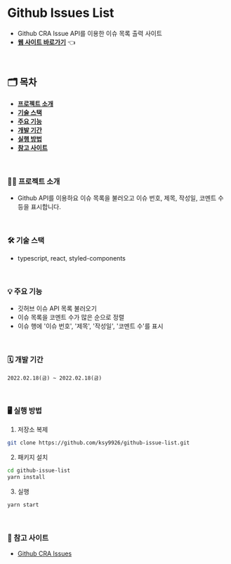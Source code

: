 # Github Issues List

- Github CRA Issue API를 이용한 이슈 목록 출력 사이트
- [**웹 사이트 바로가기**](https://ksy9926.github.io/github-issue-list/) 👈

<br />

## 🗂 목차

- [**프로젝트 소개**](#1)
- [**기술 스택**](#2)
- [**주요 기능**](#3)
- [**개발 기간**](#4)
- [**실행 방법**](#5)
- [**참고 사이트**](#6)

<div id='1'></div>
<br />

### 💁‍♂️ 프로젝트 소개

- Github API를 이용하요 이슈 목록을 불러오고 이슈 번호, 제목, 작성일, 코멘트 수 등을 표시합니다.

<div id='2'></div>
<br />

### 🛠 기술 스택

- typescript, react, styled-components

<div id='3'></div>
<br />

### 💡 주요 기능

- 깃허브 이슈 API 목록 불러오기
- 이슈 목록을 코멘트 수가 많은 순으로 정렬
- 이슈 행에 '이슈 번호', '제목', '작성일', '코멘트 수'를 표시

<div id='4'></div>
<br />

### 🗓 개발 기간

`2022.02.18(금) ~ 2022.02.18(금)`

<div id='5'></div>
<br />

### 🖥 실행 방법

1. 저장소 복제

```bash
git clone https://github.com/ksy9926/github-issue-list.git
```

2. 패키지 설치

```bash
cd github-issue-list
yarn install
```

3. 실행

```bash
yarn start
```

<div id='6'></div>
<br />

### 📌 참고 사이트

- [Github CRA Issues](https://github.com/facebook/create-react-app/issues)
